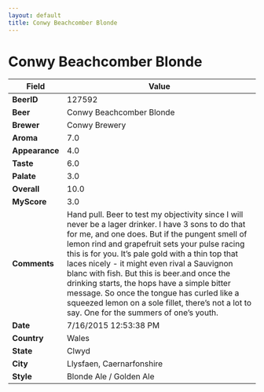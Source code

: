 ```yaml
---
layout: default
title: Conwy Beachcomber Blonde
---
```


# Conwy Beachcomber Blonde

| Field         | Value     |
|---------------|-----------|
| **BeerID** | 127592 |
| **Beer** | Conwy Beachcomber Blonde |
| **Brewer** | Conwy Brewery |
| **Aroma** | 7.0 |
| **Appearance** | 4.0 |
| **Taste** | 6.0 |
| **Palate** | 3.0 |
| **Overall** | 10.0 |
| **MyScore** | 3.0 |
| **Comments** | Hand pull. Beer to test my objectivity since I will never be a lager drinker. I have 3 sons to do that for me, and one does. But if the pungent smell of lemon rind and grapefruit sets your pulse racing this is for you. It’s pale gold with a thin top that laces nicely - it might even rival a Sauvignon blanc with fish. But this is beer.and once the drinking starts, the hops have a simple bitter message. So once the tongue has curled like a squeezed lemon on a sole fillet, there’s not a lot to say. One for the summers of one’s youth. |
| **Date** | 7/16/2015 12:53:38 PM |
| **Country** | Wales |
| **State** | Clwyd |
| **City** | Llysfaen, Caernarfonshire |
| **Style** | Blonde Ale / Golden Ale |
